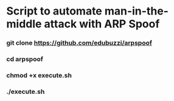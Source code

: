 # Script to automate man-in-the-middle attack with ARP Spoof

### git clone https://github.com/edubuzzi/arpspoof

### cd arpspoof

### chmod +x execute.sh

### ./execute.sh
